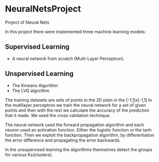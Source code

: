 # NeuralNetsProject
Project of Neural Nets

In this project there were implemented three machine learning models:

## Supervised Learning ##
- A neural network from scratch (Multi-Layer Perceptron).

## Unspervised Learning ##
- The Kmeans Algorithm
- The LVQ algorithm


The training datasets are sets of points in the 2D plain in the [-1,1]x[-1,1]
In the mutlilayer perceptron we train the neural network for a set of given points and then with the rest we calculate the accuracy of the prediction that it made. We used the cross validation technique.

The neural network used the forward propagation algorithm and each neuron used an activation function. Either the logistic function or the tanh function. Then we exploit the backpropagation algorithm, by differentiation the error difference and propagating the error backwards.

In the unsupervised learning the algorithms themselves detect the groups for various Ks(clusters).




